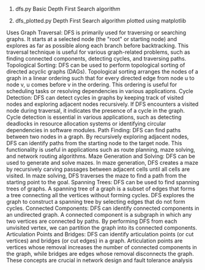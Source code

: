 1. dfs.py
Basic Depth First Search algorithm

2. dfs_plotted.py
Depth First Search algorithm plotted using matplotlib


Uses
Graph Traversal:
    DFS is primarily used for traversing or searching graphs. It starts at a selected node (the "root" or starting node) and explores as far as possible along each branch before backtracking. This traversal technique is useful for various graph-related problems, such as finding connected components, detecting cycles, and traversing paths.
Topological Sorting:
    DFS can be used to perform topological sorting of directed acyclic graphs (DAGs). Topological sorting arranges the nodes of a graph in a linear ordering such that for every directed edge from node u to node v, u comes before v in the ordering. This ordering is useful for scheduling tasks or resolving dependencies in various applications.
Cycle Detection:
    DFS can detect cycles in graphs by keeping track of visited nodes and exploring adjacent nodes recursively. If DFS encounters a visited node during traversal, it indicates the presence of a cycle in the graph. Cycle detection is essential in various applications, such as detecting deadlocks in resource allocation systems or identifying circular dependencies in software modules.
Path Finding:
    DFS can find paths between two nodes in a graph. By recursively exploring adjacent nodes, DFS can identify paths from the starting node to the target node. This functionality is useful in applications such as route planning, maze solving, and network routing algorithms.
Maze Generation and Solving:
    DFS can be used to generate and solve mazes. In maze generation, DFS creates a maze by recursively carving passages between adjacent cells until all cells are visited. In maze solving, DFS traverses the maze to find a path from the starting point to the goal.
Spanning Trees:
    DFS can be used to find spanning trees of graphs. A spanning tree of a graph is a subset of edges that forms a tree connecting all the vertices without forming cycles. DFS explores the graph to construct a spanning tree by selecting edges that do not form cycles.
Connected Components:
    DFS can identify connected components in an undirected graph. A connected component is a subgraph in which any two vertices are connected by paths. By performing DFS from each unvisited vertex, we can partition the graph into its connected components.
Articulation Points and Bridges:
    DFS can identify articulation points (or cut vertices) and bridges (or cut edges) in a graph. Articulation points are vertices whose removal increases the number of connected components in the graph, while bridges are edges whose removal disconnects the graph. These concepts are crucial in network design and fault tolerance analysis